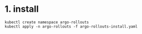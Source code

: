 # 1. install
```
kubectl create namespace argo-rollouts
kubectl apply -n argo-rollouts -f argo-rollouts-install.yaml
```